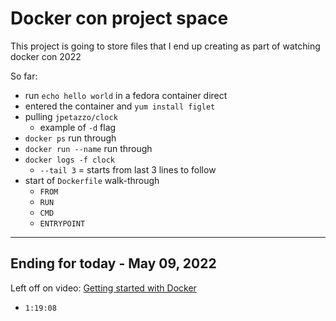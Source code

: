 # Docker con project space

This project is going to store files that I end up creating as part of watching docker con 2022

So far:

- run `echo hello world` in a fedora container direct
- entered the container and `yum install figlet`
- pulling `jpetazzo/clock`
  - example of `-d` flag
- `docker ps` run through
- `docker run --name` run through
- `docker logs -f clock`
  - `--tail 3` = starts from last 3 lines to follow
- start of `Dockerfile` walk-through
  - `FROM`
  - `RUN`
  - `CMD`
  - `ENTRYPOINT`

___

## Ending for today - May 09, 2022

Left off on video: [Getting started with Docker](https://docker.events.cube365.net/dockercon/2022/content/Videos/ba325a70-52da-4d54-a382-82cb6b7b718d)

- `1:19:08`
